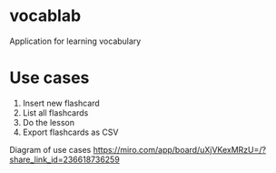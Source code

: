 # vocablab
Application for learning vocabulary 

# Use cases
1. Insert new flashcard
2. List all flashcards
3. Do the lesson
4. Export flashcards as CSV

Diagram of use cases https://miro.com/app/board/uXjVKexMRzU=/?share_link_id=236618736259
